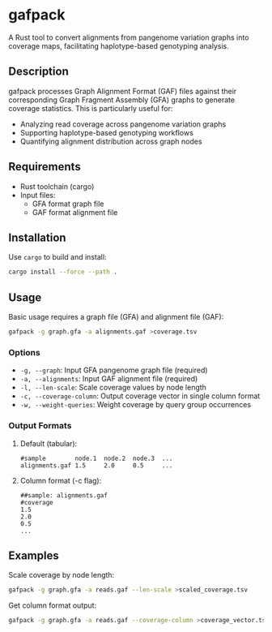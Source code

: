 # gafpack

A Rust tool to convert alignments from pangenome variation graphs into coverage maps, facilitating haplotype-based genotyping analysis.

## Description

gafpack processes Graph Alignment Format (GAF) files against their corresponding Graph Fragment Assembly (GFA) graphs to generate coverage statistics. This is particularly useful for:
- Analyzing read coverage across pangenome variation graphs
- Supporting haplotype-based genotyping workflows
- Quantifying alignment distribution across graph nodes

## Requirements

- Rust toolchain (cargo)
- Input files:
  - GFA format graph file
  - GAF format alignment file

## Installation

Use `cargo` to build and install:

```bash
cargo install --force --path .
```

## Usage

Basic usage requires a graph file (GFA) and alignment file (GAF):

```bash
gafpack -g graph.gfa -a alignments.gaf >coverage.tsv
```

### Options

- `-g, --graph`: Input GFA pangenome graph file (required)
- `-a, --alignments`: Input GAF alignment file (required) 
- `-l, --len-scale`: Scale coverage values by node length
- `-c, --coverage-column`: Output coverage vector in single column format
- `-w, --weight-queries`: Weight coverage by query group occurrences

### Output Formats

1. Default (tabular):
   ```
   #sample        node.1  node.2  node.3  ...
   alignments.gaf 1.5     2.0     0.5     ...
   ```

2. Column format (-c flag):
   ```
   ##sample: alignments.gaf
   #coverage
   1.5
   2.0
   0.5
   ...
   ```

## Examples

Scale coverage by node length:
```bash
gafpack -g graph.gfa -a reads.gaf --len-scale >scaled_coverage.tsv
```

Get column format output:
```bash
gafpack -g graph.gfa -a reads.gaf --coverage-column >coverage_vector.tsv
```
